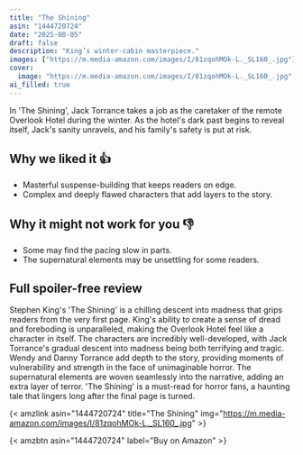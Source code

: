 ```yaml
---
title: "The Shining"
asin: "1444720724"
date: "2025-08-05"
draft: false
description: "King’s winter-cabin masterpiece."
images: ["https://m.media-amazon.com/images/I/81zqohMOk-L._SL160_.jpg"]
cover:
  image: "https://m.media-amazon.com/images/I/81zqohMOk-L._SL160_.jpg"
ai_filled: true
---
```


In 'The Shining', Jack Torrance takes a job as the caretaker of the remote
Overlook Hotel during the winter. As the hotel's dark past begins to reveal
itself, Jack's sanity unravels, and his family's safety is put at risk.

## Why we liked it 👍
- Masterful suspense-building that keeps readers on edge.
- Complex and deeply flawed characters that add layers to the story.

## Why it might not work for you 👎
- Some may find the pacing slow in parts.
- The supernatural elements may be unsettling for some readers.

## Full spoiler-free review
Stephen King's 'The Shining' is a chilling descent into madness that grips
readers from the very first page. King's ability to create a sense of dread and
foreboding is unparalleled, making the Overlook Hotel feel like a character in
itself. The characters are incredibly well-developed, with Jack Torrance's
gradual descent into madness being both terrifying and tragic. Wendy and Danny
Torrance add depth to the story, providing moments of vulnerability and strength
in the face of unimaginable horror. The supernatural elements are woven
seamlessly into the narrative, adding an extra layer of terror. 'The Shining' is
a must-read for horror fans, a haunting tale that lingers long after the final
page is turned.

{< amzlink asin="1444720724" title="The Shining" img="https://m.media-amazon.com/images/I/81zqohMOk-L._SL160_.jpg" >}

{< amzbtn asin="1444720724" label="Buy on Amazon" >}
